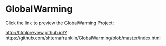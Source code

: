 # GlobalWarming

Click the link to preview the GlobalWarming Project:

http://htmlpreview.github.io/?https://github.com/shternafranklin/GlobalWarming/blob/master/index.html
